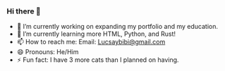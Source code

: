 ### Hi there 👋
- 🔭 I’m currently working on expanding my portfolio and my education. 
- 🌱 I’m currently learning more HTML, Python, and Rust!
- 📫 How to reach me: Email: Lucsaybibi@gmail.com
- 😄 Pronouns: He/Him
- ⚡ Fun fact: I have 3 more cats than I planned on having. 

<!--
**LuckyLuc96/LuckyLuc96** is a ✨ _special_ ✨ repository because its `README.md` (this file) appears on your GitHub profile.

Here are some ideas to get you started:
https://docs.github.com/en/get-started/writing-on-github/getting-started-with-writing-and-formatting-on-github/basic-writing-and-formatting-syntax


- 👯 I’m looking to collaborate on ...
- 🤔 I’m looking for help with ...
- 💬 Ask me about ...

-->
